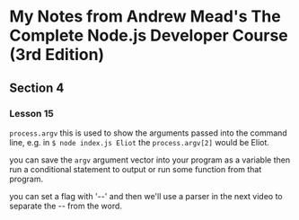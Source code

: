 # My Notes from Andrew Mead's The Complete Node.js Developer Course (3rd Edition)

## Section 4

### Lesson 15

`process.argv` this is used to show the arguments passed into the command line, e.g. in `$ node index.js Eliot` the `process.argv[2]` would be Eliot.

you can save the `argv` argument vector into your program as a variable then run a conditional statement to output or run some function from that program.

you can set a flag with '--' and then we'll use a parser in the next video to separate the -- from the word.
